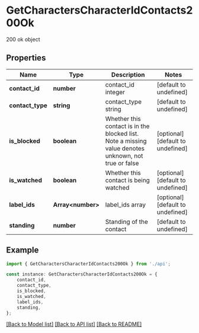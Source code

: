 # GetCharactersCharacterIdContacts200Ok

200 ok object

## Properties

Name | Type | Description | Notes
------------ | ------------- | ------------- | -------------
**contact_id** | **number** | contact_id integer | [default to undefined]
**contact_type** | **string** | contact_type string | [default to undefined]
**is_blocked** | **boolean** | Whether this contact is in the blocked list. Note a missing value denotes unknown, not true or false | [optional] [default to undefined]
**is_watched** | **boolean** | Whether this contact is being watched | [optional] [default to undefined]
**label_ids** | **Array&lt;number&gt;** | label_ids array | [optional] [default to undefined]
**standing** | **number** | Standing of the contact | [default to undefined]

## Example

```typescript
import { GetCharactersCharacterIdContacts200Ok } from './api';

const instance: GetCharactersCharacterIdContacts200Ok = {
    contact_id,
    contact_type,
    is_blocked,
    is_watched,
    label_ids,
    standing,
};
```

[[Back to Model list]](../README.md#documentation-for-models) [[Back to API list]](../README.md#documentation-for-api-endpoints) [[Back to README]](../README.md)
